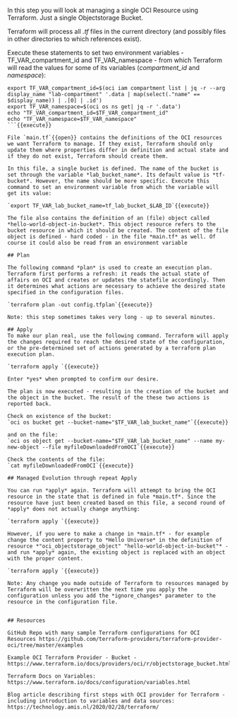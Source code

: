 In this step you will look at managing a single OCI Resource using Terraform. Just a single Objectstorage Bucket.

Terraform will process all *.tf* files in the current directory (and possibly files in other directories to which references exist).

Execute these statements to set two environment variables -TF_VAR_compartment_id and TF_VAR_namespace - from which Terraform will read the values for some of its variables (*compartment_id* and *namespace*):
```
export TF_VAR_compartment_id=$(oci iam compartment list | jq -r --arg display_name "lab-compartment" '.data | map(select(."name" == $display_name)) | .[0] | .id')
export TF_VAR_namespace=$(oci os ns get| jq -r '.data')
echo "TF_VAR_compartment_id=$TF_VAR_compartment_id"
echo "TF_VAR_namespace=$TF_VAR_namespace"
```{{execute}}

File `main.tf`{{open}} contains the definitions of the OCI resources we want Terraform to manage. If they exist, Terraform should only update them where properties differ in definition and actual state and if they do not exist, Terraform should create them.

In this file, a single bucket is defined. The name of the bucket is set through the variable *lab_bucket_name*. Its default value is *tf-bucket*. However, the name should be more specific. Execute this command to set an environment variable from which the variable will get its value:

`export TF_VAR_lab_bucket_name=tf_lab_bucket_$LAB_ID`{{execute}}

The file also contains the definition of an (file) object called *hello-world-object-in-bucket*. This object resource refers to the bucket resource in which it should be created. The content of the file object is defined - hard coded - in the file *main.tf* as well. Of course it could also be read from an environment variable

## Plan

The following command *plan* is used to create an execution plan. Terraform first performs a refresh: it reads the actual state of affairs on OCI and creates or updates the statefile accordingly. Then it determines what actions are necessary to achieve the desired state specified in the configuration files.

`terraform plan -out config.tfplan`{{execute}}

Note: this step sometimes takes very long - up to several minutes.

## Apply 
To make our plan real, use the following command. Terraform will apply the changes required to reach the desired state of the configuration, or the pre-determined set of actions generated by a terraform plan execution plan.

`terraform apply `{{execute}}

Enter *yes* when prompted to confirm our desire.

The plan is now executed - resulting in the creation of the bucket and the object in the bucket. The result of the these two actions is reported back.

Check on existence of the bucket:
`oci os bucket get --bucket-name="$TF_VAR_lab_bucket_name"`{{execute}}

and on the file:
`oci os object get --bucket-name="$TF_VAR_lab_bucket_name" --name my-new-object --file myfileDownloadedFromOCI`{{execute}}

Check the contents of the file:
`cat myfileDownloadedFromOCI`{{execute}}

## Managed Evolution through repeat Apply 

You can run *apply* again. Terraform will attempt to bring the OCI resource in the state that is defined in fule *main.tf*. Since the resource have just been created based on this file, a second round of *apply* does not actually change anything:

`terraform apply `{{execute}}

However, if you were to make a change in *main.tf* - for example change the content property to *Hello Universe* in the definition of resource *"oci_objectstorage_object" "hello-world-object-in-bucket"* - and run *apply* again, the existing object is replaced with an object with the proper content.

`terraform apply `{{execute}}

Note: Any change you made outside of Terraform to resources managed by Terraform will be overwritten the next time you apply the configuration unless you add the *ignore_changes* parameter to the resource in the configuration file.


## Resources

GitHub Repo with many sample Terraform configurations for OCI Resources https://github.com/terraform-providers/terraform-provider-oci/tree/master/examples 

Example OCI Terraform Provider - Bucket - https://www.terraform.io/docs/providers/oci/r/objectstorage_bucket.html

Terraform Docs on Variables: https://www.terraform.io/docs/configuration/variables.html 

Blog article describing first steps with OCI provider for Terraform - including introduction to variables and data sources: https://technology.amis.nl/2020/02/28/terraform/ 